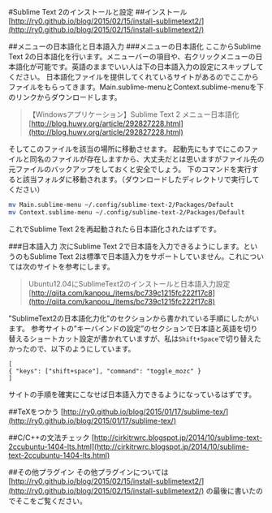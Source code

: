 #Sublime Text 2のインストールと設定
##インストール
[http://ry0.github.io/blog/2015/02/15/install-sublimetext2/](http://ry0.github.io/blog/2015/02/15/install-sublimetext2/)

##メニューの日本語化と日本語入力
###メニューの日本語化
ここからSublime Text 2の日本語化を行います。メニューバーの項目や、右クリックメニューの日本語化が可能です。英語のままでいい人は下の日本語入力の設定にスキップしてください。
日本語化ファイルを提供してくれているサイトがあるのでここからファイルをもらってきます。Main.sublime-menuとContext.sublime-menuを下のリンクからダウンロードします。

>【Windowsアプリケーション】Sublime Text 2 メニュー日本語化  
>[http://blog.huwy.org/article/292827228.html](http://blog.huwy.org/article/292827228.html)

そしてこのファイルを該当の場所に移動させます。
起動先にもすでにこのファイルと同名のファイルが存在しますから、大丈夫だとは思いますがファイル先の元ファイルのバックアップをしておくと安全でしょう。
下のコマンドを実行すると該当フォルダに移動されます。（ダウンロードしたディレクトリで実行してください）

```bash
mv Main.sublime-menu ~/.config/sublime-text-2/Packages/Default
mv Context.sublime-menu ~/.config/sublime-text-2/Packages/Default
```

これでSublime Text 2を再起動されたら日本語化されたはずです。

###日本語入力
次にSublime Text 2で日本語を入力できるようにします。というのもSublime Text 2は標準で日本語入力をサポートしていません。これについては次のサイトを参考にします。

>Ubuntu12.04にSublimeText2のインストールと日本語入力設定  
>[http://qiita.com/kanpou_/items/bc739c1215fc222f17c8](http://qiita.com/kanpou_/items/bc739c1215fc222f17c8)


"SublimeText2の日本語化力化"のセクションから書かれている手順にしたがいます。
参考サイトの”キーバインドの設定”のセクションで日本語と英語を切り替えるショートカット設定が書かれていますが、私は`Shift+Space`で切り替えたかったので、以下のようにしています。

```
[
{ "keys": ["shift+space"], "command": "toggle_mozc" }
]
```

サイトの手順を確実にこなせば日本語入力できるようになっているはずです。

##TeXをつかう
[http://ry0.github.io/blog/2015/01/17/sublime-tex/](http://ry0.github.io/blog/2015/01/17/sublime-tex/)

##C/C++の文法チェック
[http://cirkitrwrc.blogspot.jp/2014/10/sublime-text-2ccubuntu-1404-lts.html](http://cirkitrwrc.blogspot.jp/2014/10/sublime-text-2ccubuntu-1404-lts.html)

##その他プラグイン
その他プラグインについては
[http://ry0.github.io/blog/2015/02/15/install-sublimetext2/](http://ry0.github.io/blog/2015/02/15/install-sublimetext2/)
の最後に書いたのでそこをご覧ください。